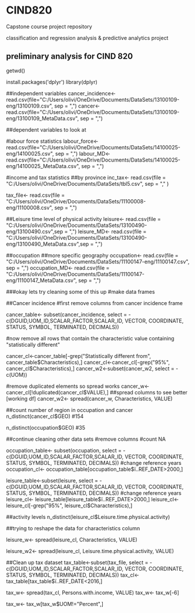 # CIND820
Capstone course project repository

classification and regression analysis & predictive analytics project 

## preliminary analysis for CIND 820

getwd()

install.packages('dplyr')
library(dplyr)

##independent variables
cancer_incidence<- read.csv(file="C:/Users/olivi/OneDrive/Documents/DataSets/13100109-eng/13100109.csv", sep = ",")
cancer<- read.csv(file="C:/Users/olivi/OneDrive/Documents/DataSets/13100109-eng/13100109_MetaData.csv", sep = ",")

##dependent variables to look at

#labour force statistics
labour_force<- read.csv(file="C:/Users/olivi/OneDrive/Documents/DataSets/14100025-eng/14100025.csv", sep = ",")
labour_MD<- read.csv(file="C:/Users/olivi/OneDrive/Documents/DataSets/14100025-eng/14100025_MetaData.csv", sep = ",")

#income and tax statistics
##by province
inc_tax<- read.csv(file = "C:/Users/olivi/OneDrive/Documents/DataSets/tbl5.csv", sep = "," )

tax_file<- read.csv(file = "C:/Users/olivi/OneDrive/Documents/DataSets/11100008-eng/11100008.csv", sep = ",")


##Leisure time level of physical activity
leisure<- read.csv(file = "C:/Users/olivi/OneDrive/Documents/DataSets/13100490-eng/13100490.csv",sep = ",")
leisure_MD<- read.csv(file = "C:/Users/olivi/OneDrive/Documents/DataSets/13100490-eng/13100490_MetaData.csv",sep = ",")

##occupation
##more specific geography
occupation<- read.csv(file = "C:/Users/olivi/OneDrive/Documents/DataSets/11100147-eng/11100147.csv", sep = ",")
occupation_MD<- read.csv(file = "C:/Users/olivi/OneDrive/Documents/DataSets/11100147-eng/11100147_MetaData.csv", sep = ",")



###okay lets try cleaning some of this up
#make data frames

##Cancer incidence
#first remove columns from cancer incidence frame

cancer_table<- subset(cancer_incidence, select = -c(DGUID,UOM_ID,SCALAR_FACTOR,SCALAR_ID, VECTOR, COORDINATE, STATUS, SYMBOL, TERMINATED, DECIMALS))

#now remove all rows that contain the characteristic value containing "statistically different"

cancer_cl<-cancer_table[-grep("Statistically different from", cancer_table$Characteristics),]
cancer_cl<-cancer_cl[-grep("95%", cancer_cl$Characteristics),]
cancer_w2<-subset(cancer_w2, select = -c(UOM))

#remove duplicated elements so spread works
cancer_w<-cancer_cl[!duplicated(cancer_cl$VALUE),]
##spread columns to see better [working df]
cancer_w2<- spread(cancer_w, Characteristics, VALUE)


##count number of region in occupation and cancer
n_distinct(cancer_cl$GEO)
#154

n_distinct(occupation$GEO)
#35

##continue cleaning other data sets
#remove columns
#count NA

occupation_table<- subset(occupation, select = -c(DGUID,UOM_ID,SCALAR_FACTOR,SCALAR_ID, VECTOR, COORDINATE, STATUS, SYMBOL, TERMINATED, DECIMALS))
#change reference years
occupation_cl<- occupation_table[occupation_table$ï..REF_DATE>2000,]

leisure_table<-subset(leisure, select = -c(DGUID,UOM_ID,SCALAR_FACTOR,SCALAR_ID, VECTOR, COORDINATE, STATUS, SYMBOL, TERMINATED, DECIMALS))
#change reference years
leisure_cl<- leisure_table[leisure_table$ï..REF_DATE>2000,]
leisure_cl<- leisure_cl[-grep("95%", leisure_cl$Characteristics),]

##activity levels
n_distinct(leisure_cl$Leisure.time.physical.activity)

##trying to reshape the data for characteristics column

leisure_w<- spread(leisure_cl, Characteristics, VALUE)

leisure_w2<- spread(leisure_cl, Leisure.time.physical.activity, VALUE)

##Clean up tax dataset
tax_table<-subset(tax_file, select = -c(DGUID,UOM_ID,SCALAR_FACTOR,SCALAR_ID, VECTOR, COORDINATE, STATUS, SYMBOL, TERMINATED, DECIMALS))
tax_cl<- tax_table[tax_table$ï..REF_DATE<2016,]                       

tax_w<- spread(tax_cl, Persons.with.income, VALUE)
tax_w<- tax_w[-6]

tax_w<- tax_w[tax_w$UOM!="Percent",]


